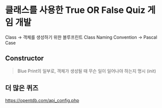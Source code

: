 # 클래스를 사용한 True OR False Quiz 게임 개발

Class -> 객체를 생성하기 위한 블루프린트
Class Naming Convention -> Pascal Case

## Constructor

> Blue Print의 일부로, 객체가 생성될 때 무슨 일이 일어나야 하는지 명시 (init)

## 더 많은 퀴즈

https://opentdb.com/api_config.php